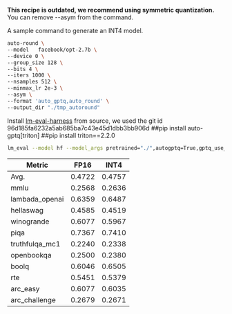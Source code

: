  **This recipe is outdated, we recommend using symmetric quantization.** You can remove --asym from the command.

A sample command to generate an INT4 model.
```bash
auto-round \
--model   facebook/opt-2.7b \
--device 0 \
--group_size 128 \
--bits 4 \
--iters 1000 \
--nsamples 512 \
--minmax_lr 2e-3 \
--asym \
--format 'auto_gptq,auto_round' \
--output_dir "./tmp_autoround"
```


Install [lm-eval-harness](https://github.com/EleutherAI/lm-evaluation-harness.git) from source, we used the git id 96d185fa6232a5ab685ba7c43e45d1dbb3bb906d
##pip install auto-gptq[triton] 
##pip install triton==2.2.0
```bash
lm_eval --model hf --model_args pretrained="./",autogptq=True,gptq_use_triton=True --device cuda:0 --tasks lambada_openai,hellaswag,piqa,winogrande,truthfulqa_mc1,openbookqa,boolq,rte,arc_easy,arc_challenge,mmlu --batch_size 32
```



| Metric         | FP16   | INT4   |
| -------------- | ------ | ------ |
| Avg.           | 0.4722 | 0.4757 |
| mmlu           | 0.2568 | 0.2636 |
| lambada_openai | 0.6359 | 0.6487 |
| hellaswag      | 0.4585 | 0.4519 |
| winogrande     | 0.6077 | 0.5967 |
| piqa           | 0.7367 | 0.7410 |
| truthfulqa_mc1 | 0.2240 | 0.2338 |
| openbookqa     | 0.2500 | 0.2380 |
| boolq          | 0.6046 | 0.6505 |
| rte            | 0.5451 | 0.5379 |
| arc_easy       | 0.6077 | 0.6035 |
| arc_challenge  | 0.2679 | 0.2671 |
